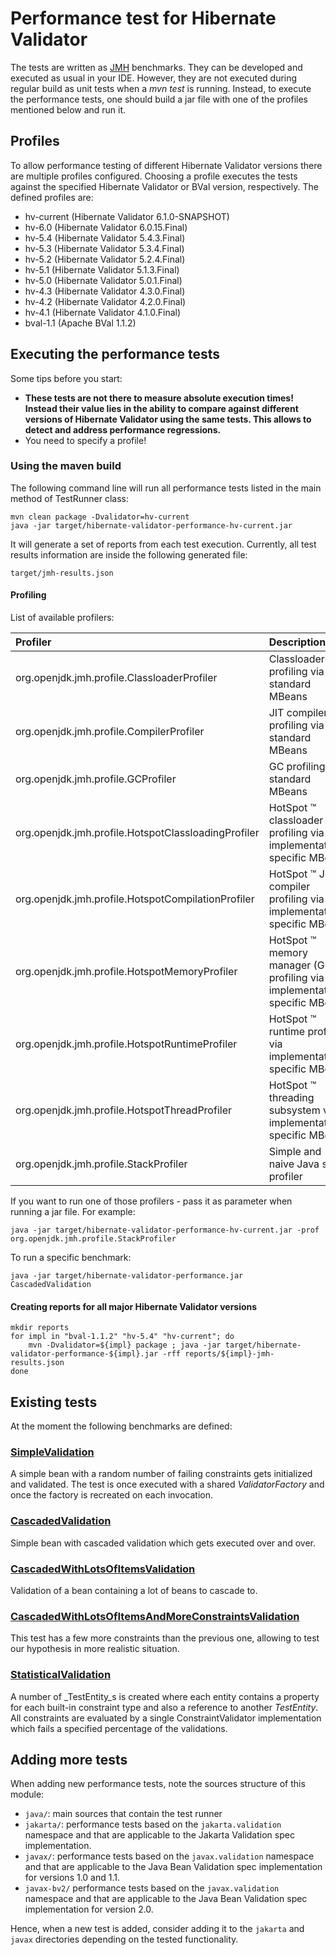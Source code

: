# Performance test for Hibernate Validator

The tests are written as [JMH](http://openjdk.java.net/projects/code-tools/jmh/) benchmarks. They can be developed and
executed as usual in your IDE. However, they are not executed during regular build as unit tests when a _mvn test_ is
running. Instead, to execute the performance tests, one should build a jar file with one of the profiles mentioned
below and run it.

## Profiles

To allow performance testing of different Hibernate Validator versions there are multiple profiles configured.
Choosing a profile executes the tests against the specified Hibernate Validator or BVal version, respectively. The
defined profiles are:

* hv-current (Hibernate Validator 6.1.0-SNAPSHOT)
* hv-6.0 (Hibernate Validator 6.0.15.Final)
* hv-5.4 (Hibernate Validator 5.4.3.Final)
* hv-5.3 (Hibernate Validator 5.3.4.Final)
* hv-5.2 (Hibernate Validator 5.2.4.Final)
* hv-5.1 (Hibernate Validator 5.1.3.Final)
* hv-5.0 (Hibernate Validator 5.0.1.Final)
* hv-4.3 (Hibernate Validator 4.3.0.Final)
* hv-4.2 (Hibernate Validator 4.2.0.Final)
* hv-4.1 (Hibernate Validator 4.1.0.Final)
* bval-1.1 (Apache BVal 1.1.2)

## Executing the performance tests

Some tips before you start:

* **These tests are not there to measure absolute execution times! Instead their value lies in the ability to compare against different
versions of Hibernate Validator using the same tests. This allows to detect and address performance regressions.**
* You need to specify a profile!

### Using the maven build

The following command line will run all performance tests listed in the main method of TestRunner class:

    mvn clean package -Dvalidator=hv-current
    java -jar target/hibernate-validator-performance-hv-current.jar

It will generate a set of reports from each test execution. Currently, all test results information are inside the following generated file:

    target/jmh-results.json

#### Profiling

List of available profilers:

| Profiler | Description |
| :--- | :--- |
| org.openjdk.jmh.profile.ClassloaderProfiler | Classloader profiling via standard MBeans |
| org.openjdk.jmh.profile.CompilerProfiler | JIT compiler profiling via standard MBeans |
| org.openjdk.jmh.profile.GCProfiler | GC profiling via standard MBeans |
| org.openjdk.jmh.profile.HotspotClassloadingProfiler | HotSpot ™ classloader profiling via implementation-specific MBeans |
| org.openjdk.jmh.profile.HotspotCompilationProfiler | HotSpot ™ JIT compiler profiling via implementation-specific MBeans |
| org.openjdk.jmh.profile.HotspotMemoryProfiler | HotSpot ™ memory manager (GC) profiling via implementation-specific MBeans |
| org.openjdk.jmh.profile.HotspotRuntimeProfiler | HotSpot ™ runtime profiling via implementation-specific MBeans |
| org.openjdk.jmh.profile.HotspotThreadProfiler | HotSpot ™ threading subsystem via implementation-specific MBeans |
| org.openjdk.jmh.profile.StackProfiler | Simple and naive Java stack profiler |

If you want to run one of those profilers - pass it as parameter when running a jar file. For example:

    java -jar target/hibernate-validator-performance-hv-current.jar -prof org.openjdk.jmh.profile.StackProfiler

To run a specific benchmark:

    java -jar target/hibernate-validator-performance.jar CascadedValidation

#### Creating reports for all major Hibernate Validator versions

    mkdir reports
    for impl in "bval-1.1.2" "hv-5.4" "hv-current"; do
        mvn -Dvalidator=${impl} package ; java -jar target/hibernate-validator-performance-${impl}.jar -rff reports/${impl}-jmh-results.json
    done

## Existing tests

At the moment the following benchmarks are defined:

### [SimpleValidation](https://github.com/hibernate/hibernate-validator/blob/main/performance/src/main/java/org/hibernate/validator/performance/simple/SimpleValidation.java)

A simple bean with a random number of failing constraints gets initialized and validated. The test is once executed with
a shared _ValidatorFactory_ and once the factory is recreated on each invocation.

### [CascadedValidation](https://github.com/hibernate/hibernate-validator/blob/main/performance/src/main/java/org/hibernate/validator/performance/cascaded/CascadedValidation.java)

Simple bean with cascaded validation which gets executed over and over.

### [CascadedWithLotsOfItemsValidation](https://github.com/hibernate/hibernate-validator/blob/main/performance/src/main/java/org/hibernate/validator/performance/cascaded/CascadedWithLotsOfItemsValidation.java)

Validation of a bean containing a lot of beans to cascade to.

### [CascadedWithLotsOfItemsAndMoreConstraintsValidation](https://github.com/hibernate/hibernate-validator/blob/main/performance/src/main/java/org/hibernate/validator/performance/cascaded/CascadedWithLotsOfItemsAndMoreConstraintsValidation.java)

This test has a few more constraints than the previous one, allowing to test our hypothesis in more realistic situation.

### [StatisticalValidation](https://github.com/hibernate/hibernate-validator/blob/main/performance/src/main/java/org/hibernate/validator/performance/statistical/StatisticalValidation.java)

A number of _TestEntity_s is created where each entity contains a property for each built-in constraint type and also a reference
to another _TestEntity_. All constraints are evaluated by a single ConstraintValidator implementation which fails a specified
percentage of the validations.

## Adding more tests

When adding new performance tests, note the sources structure of this module:

- `java/`: main sources that contain the test runner
- `jakarta/`: performance tests based on the `jakarta.validation` namespace and that are applicable to the Jakarta
  Validation spec implementation.
- `javax/`: performance tests based on the `javax.validation` namespace and that are applicable to the Java Bean
  Validation spec implementation for versions 1.0 and 1.1.
- `javax-bv2/` performance tests based on the `javax.validation` namespace and that are applicable to the Java Bean
  Validation spec implementation for version 2.0.

Hence, when a new test is added, consider adding it to the `jakarta` and `javax` directories depending on the tested
functionality.
